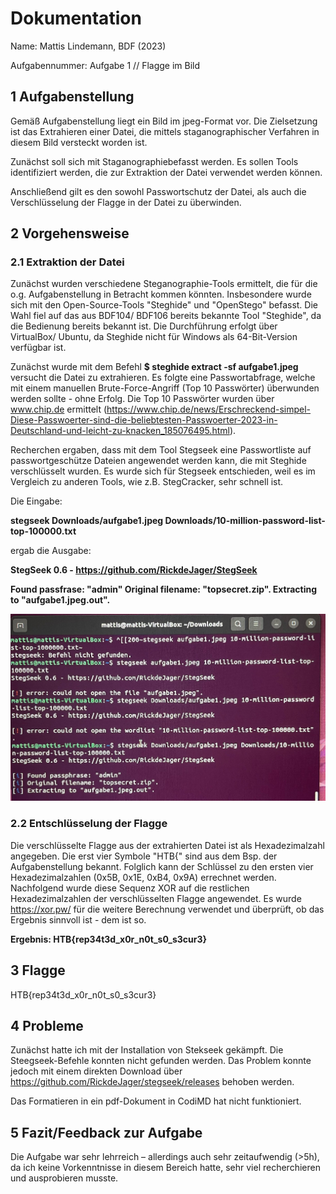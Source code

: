 # Dokumentation 
Name: Mattis Lindemann, BDF (2023)

Aufgabennummer: Aufgabe 1 // Flagge im Bild 


## 1 Aufgabenstellung

Gemäß Aufgabenstellung liegt ein Bild im jpeg-Format vor. Die Zielsetzung ist das Extrahieren einer Datei, die mittels staganographischer Verfahren in diesem Bild versteckt worden ist. 

Zunächst soll sich mit Staganographiebefasst werden. Es sollen Tools identifiziert werden, die zur Extraktion der Datei verwendet werden können.

Anschließend gilt es den sowohl Passwortschutz der Datei, als auch die Verschlüsselung der Flagge in der Datei zu überwinden.


## 2 Vorgehensweise
### 2.1 Extraktion der Datei
Zunächst wurden verschiedene Steganographie-Tools ermittelt, die für die o.g. Aufgabenstellung in Betracht kommen könnten. Insbesondere wurde sich mit den Open-Source-Tools "Steghide" und "OpenStego" befasst. Die Wahl fiel auf das aus BDF104/ BDF106 bereits bekannte Tool "Steghide", da die Bedienung bereits bekannt ist. Die Durchführung erfolgt über VirtualBox/ Ubuntu, da Steghide nicht für Windows als 64-Bit-Version verfügbar ist.

Zunächst wurde mit dem Befehl **$ steghide extract -sf aufgabe1.jpeg** versucht die Datei zu extrahieren. Es folgte eine Passwortabfrage, welche mit einem manuellen Brute-Force-Angriff (Top 10 Passwörter) überwunden werden sollte - ohne Erfolg. Die Top 10 Passwörter wurden über www.chip.de ermittelt (https://www.chip.de/news/Erschreckend-simpel-Diese-Passwoerter-sind-die-beliebtesten-Passwoerter-2023-in-Deutschland-und-leicht-zu-knacken_185076495.html).

Recherchen ergaben, dass mit dem Tool Stegseek eine Passwortliste auf passwortgeschütze Dateien angewendet werden kann, die mit Steghide verschlüsselt wurden. Es wurde sich für Stegseek entschieden, weil es im Vergleich zu anderen Tools, wie z.B. StegCracker, sehr schnell ist.

Die Eingabe: 

**stegseek Downloads/aufgabe1.jpeg Downloads/10-million-password-list-top-100000.txt** 

ergab die Ausgabe:

**StegSeek 0.6 - https://github.com/RickdeJager/StegSeek**

**Found passfrase: "admin"
Original filename: "topsecret.zip".
Extracting to "aufgabe1.jpeg.out".**

![Foto Ubuntu Komandozeile, Stegseek](https://github.com/malin013/htb/blob/main/IMG_5827.jpg?raw=true)

### 2.2 Entschlüsselung der Flagge
Die verschlüsselte Flagge aus der extrahierten Datei ist als Hexadezimalzahl angegeben. Die erst vier Symbole "HTB{" sind aus dem Bsp. der Aufgabenstellung bekannt. Folglich kann der Schlüssel zu den ersten vier Hexadezimalzahlen (0x5B, 0x1E, 0xB4, 0x9A) errechnet werden. Nachfolgend wurde diese Sequenz XOR auf die restlichen Hexadezimalzahlen der verschlüsselten Flagge angewendet. Es wurde https://xor.pw/ für die weitere Berechnung verwendet und überprüft, ob das Ergebnis sinnvoll ist - dem ist so. 

**Ergebnis: HTB{rep34t3d_x0r_n0t_s0_s3cur3}**


## 3 Flagge

HTB{rep34t3d_x0r_n0t_s0_s3cur3}

  
## 4 Probleme
Zunächst hatte ich mit der Installation von Stekseek gekämpft. Die Steegseek-Befehle konnten nicht gefunden werden. Das Problem konnte jedoch mit einem direkten Download über https://github.com/RickdeJager/stegseek/releases behoben werden.

Das Formatieren in ein pdf-Dokument in CodiMD hat nicht funktioniert.

## 5 Fazit/Feedback zur Aufgabe

Die Aufgabe war sehr lehrreich – allerdings auch sehr zeitaufwendig (>5h), da ich keine Vorkenntnisse in diesem Bereich hatte, sehr viel recherchieren und ausprobieren musste.